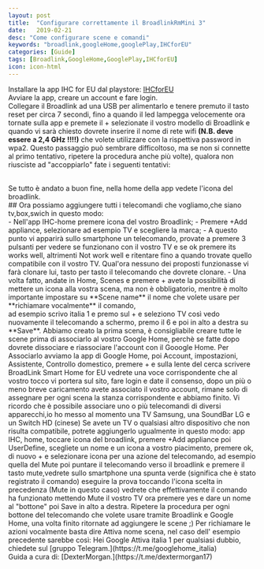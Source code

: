 ```yaml
---
layout: post
title:  "Configurare correttamente il BroadlinkRmMini 3"
date:   2019-02-21
desc: "Come configurare scene e comandi"
keywords: "broadlink,googleHome,googlePlay,IHCforEU"
categories: [Guide]
tags: [Broadlink,GoogleHome,GooglePlay,IHCforEU]
icon: icon-html
---
```


Installare la app IHC for EU dal playstore:
[IHCforEU](https://play.google.com/store/apps/details?id=cn.com.broadlink.europe.ihc)
<br>
Avviare la app, creare un account e fare login.<br>
Collegare il Broadlink ad una USB per alimentarlo e tenere premuto il tasto reset per circa 7 secondi, 
fino a quando il led lampegga velocemente ora tornate sulla app e premete il + 
selezionate il vostro modello di Broadlink e quando vi sarà chiesto dovrete inserire il nome di rete wifi 
**(N.B. deve essere a 2,4 GHz !!!!)** che volete utilizzare con la rispettiva password in wpa2.
Questo passaggio può sembrare difficoltoso, ma se non si connette al primo tentativo, ripetere la procedura anche più volte), qualora non riusciste ad "accoppiarlo" fate i seguenti tentativi:

<br>
Se tutto è andato a buon fine, nella home della app vedete l'icona del broadlink. <br>
## Ora possiamo aggiungere tutti i telecomandi che vogliamo,che siano tv,box,swich in questo modo:
<br> 
- Nell'app IHC-home premere icona del vostro Broadlink;
- Premere +Add appliance, selezionare ad esempio TV e scegliere la marca;
- A questo punto vi apparirà sullo smartphone un telecomando, provate a premere 3 pulsanti per vedere se funzionano con il vostro TV e se ok premere its works well, altrimenti Not work well e ritentare fino a quando trovate quello compatibile con il vostro TV. Qual'ora nessuno dei proposti funzionasse vi farà clonare lui, tasto per tasto il telecomando che dovrete clonare.
- Una volta fatto, andate in Home, Scenes e premere + avete la possibilità di mettere un icona alla vostra scena, ma non è obbligatorio, mentre è molto importante impostare su **Scene name** il nome che volete usare per **richiamare vocalmente** il comando, <br>
ad esempio scrivo italia 1 e premo sul + e seleziono TV così vedo nuovamente il telecomando a schermo, premo il 6 e poi in alto a destra su **Save**.
Abbiamo creato la prima scena, è consigliabile creare tutte le scene prima di associarlo al vostro Google Home, perchè se fatte dopo dovrete dissociare e riassociare l'account con il Gooogle Home.
Per Associarlo avviamo la app di Google Home, poi Account, impostazioni, Assistente, Controllo domestico, premere + e sulla lente del cerca scrivere BroadLink Smart Home for EU vedrete una voce corrispondente che al vostro tocco vi portera sul sito, fare login e date il consenso, dopo un più o meno breve caricamento avete associato il vostro account, rimane solo di assegnare per ogni scena la stanza corrispondente e abbiamo finito.
Vi ricordo che è possibile associare uno o più telecomandi di diversi apparecchi,io ho messo al momento una TV Samsung, una SoundBar LG e un Switch HD (cinese)
Se avete un TV o qualsiasi altro dispositivo che non risulta compatibile, potrete aggiungerlo ugualmente in questo modo:
app IHC, home, toccare icona del broadlink, premere +Add appliance poi UserDefine, scegliete un nome e un icona a vostro piacimento, premere ok, di nuovo + e selezionare icona per una azione del  telecomando, ad esempio quella del Mute poi puntare il telecomando verso il broadlink e premere il tasto mute,vedrete sullo smartphone una spunta verde (significa che è stato registrato il comando) eseguire la prova toccando l'icona scelta in precedenza (Mute in questo caso) vedrete che effettivamente il comando ha funzionato mettendo Mute il vostro TV ora premere yes e dare un nome al "bottone" poi Save in alto a destra.
Ripetere la procedura per ogni bottone del telecomando che volete usare tramite Broadlink e Google Home, una volta finito ritornate ad aggiungere le scene ;)
Per richiamare le azioni vocalmente basta dire Attiva nome scena, nel caso dell' esempio precedente sarebbe così: 
Hei Google Attiva italia 1
per qualsiasi dubbio, chiedete sul [gruppo Telegram.](https://t.me/googlehome_italia)<br>
Guida a cura di: [DexterMorgan.](https://t.me/dextermorgan17)
